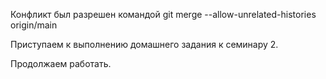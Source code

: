 Конфликт был разрешен командой git merge --allow-unrelated-histories origin/main

Приступаем к выполнению домашнего задания к семинару 2.

Продолжаем работать.